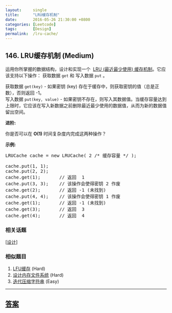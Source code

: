 ```yaml
---
layout:     single
title:      "LRU缓存机制"
date:       2016-05-26 21:30:00 +0800
categories: [Leetcode]
tags:       [Design]
permalink:  /lru-cache/
---
```


## 146. LRU缓存机制 (Medium)

<p>运用你所掌握的数据结构，设计和实现一个&nbsp; <a href="https://baike.baidu.com/item/LRU" target="_blank">LRU (最近最少使用) 缓存机制</a>。它应该支持以下操作： 获取数据 <code>get</code> 和 写入数据 <code>put</code> 。</p>

<p>获取数据 <code>get(key)</code> - 如果密钥 (key) 存在于缓存中，则获取密钥的值（总是正数），否则返回 -1。<br>
写入数据 <code>put(key, value)</code> - 如果密钥不存在，则写入其数据值。当缓存容量达到上限时，它应该在写入新数据之前删除最近最少使用的数据值，从而为新的数据值留出空间。</p>

<p><strong>进阶:</strong></p>

<p>你是否可以在&nbsp;<strong>O(1)</strong> 时间复杂度内完成这两种操作？</p>

<p><strong>示例:</strong></p>

<pre>LRUCache cache = new LRUCache( 2 /* 缓存容量 */ );

cache.put(1, 1);
cache.put(2, 2);
cache.get(1);       // 返回  1
cache.put(3, 3);    // 该操作会使得密钥 2 作废
cache.get(2);       // 返回 -1 (未找到)
cache.put(4, 4);    // 该操作会使得密钥 1 作废
cache.get(1);       // 返回 -1 (未找到)
cache.get(3);       // 返回  3
cache.get(4);       // 返回  4
</pre>

### 相关话题
  [[设计](https://github.com/openset/leetcode/tree/master/tag/design/README.md)]

### 相似题目
  1. [LFU缓存](/lfu-cache) (Hard)
  1. [设计内存文件系统](/design-in-memory-file-system) (Hard)
  1. [迭代压缩字符串](/design-compressed-string-iterator) (Easy)

---

## [答案](https://github.com/openset/leetcode/tree/master/problems/lru-cache)
